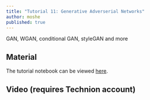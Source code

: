 ```yaml
---
title: "Tutorial 11: Generative Adverserial Networks"
author: moshe
published: true
---
```


GAN, WGAN, conditional GAN, styleGAN and more

## Material

The tutorial notebook can be viewed [here](https://nbviewer.org/github/vistalab-technion/cs236781-tutorials/blob/master/t12-%20GAN/tutorial12-GAN.ipynb?flush_cache=true).

## Video (requires Technion account)
